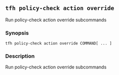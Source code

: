 ## `tfh policy-check action override`

Run policy-check action override subcommands

### Synopsis

    tfh policy-check action override COMMAND[ ... ]

### Description

Run policy-check action override subcommands


